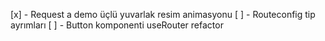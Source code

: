 [x] - Request a demo üçlü yuvarlak resim animasyonu
[ ] - Routeconfig tip ayrımları
[ ] - Button komponenti useRouter refactor
